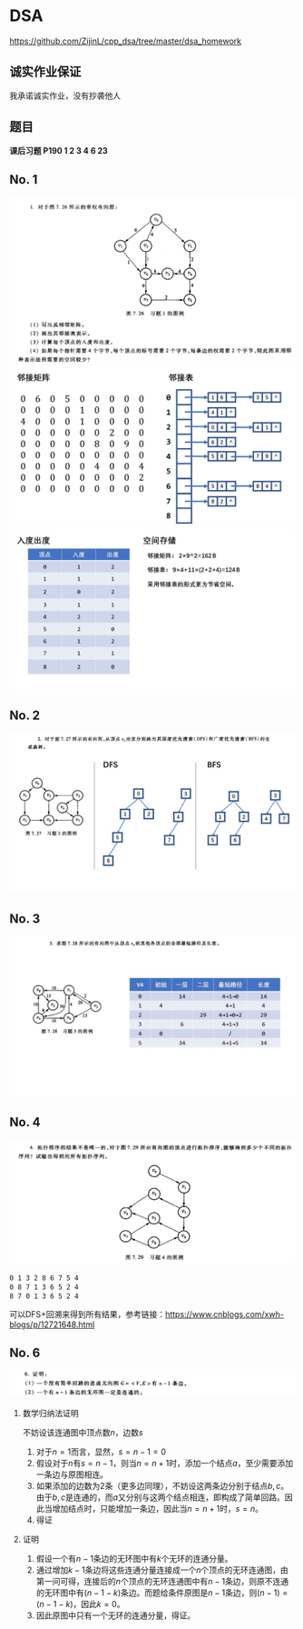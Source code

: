 # DSA

https://github.com/ZijinL/cpp_dsa/tree/master/dsa_homework

## 诚实作业保证

我承诺诚实作业，没有抄袭他人

## 题目

**课后习题 P190 1 2 3 4 6 23** 

## No. 1

![image-20201124133653615](第6次作业非编程题.assets/image-20201124133653615.png)
![dsfd](第6次作业非编程题.assets/dsfd.jpg)
![幻灯片2](第6次作业非编程题.assets/幻灯片2.JPG)



## No. 2

![幻灯片3](第6次作业非编程题.assets/幻灯片3.JPG)

## No. 3

![幻灯片4](第6次作业非编程题.assets/幻灯片4.JPG)

## No. 4

![image-20201124141544659](第6次作业非编程题.assets/image-20201124141544659.png)

```
0 1 3 2 8 6 7 5 4
0 8 7 1 3 6 5 2 4
8 7 0 1 3 6 5 2 4
```

可以DFS+回溯来得到所有结果，参考链接：https://www.cnblogs.com/xwh-blogs/p/12721648.html

## No. 6

![image-20201124141614441](第6次作业非编程题.assets/image-20201124141614441.png)

1. 数学归纳法证明

   不妨设该连通图中顶点数$n$，边数$s$

   1. 对于$n=1$而言，显然，$s=n-1=0$ 
   2. 假设对于$n$有$s=n-1$，则当$n=n+1$时，添加一个结点$a$，至少需要添加一条边与原图相连。
   3. 如果添加的边数为2条（更多边同理），不妨设这两条边分别于结点$b,c$。由于$b,c$是连通的，而$a$又分别与这两个结点相连，即构成了简单回路。因此当增加结点时，只能增加一条边，因此当$n=n+1$时，$s=n$。
   4. 得证

2. 证明

   1. 假设一个有$n-1$条边的无环图中有$k$个无环的连通分量。
   2. 通过增加$k-1$条边将这些连通分量连接成一个$n$个顶点的无环连通图，由第一问可得，连接后的$n$个顶点的无环连通图中有$n-1$条边，则原不连通的无环图中有$(n-1-k)$条边。而题给条件原图是$n-1$条边，则$(n-1)=(n-1-k)$，因此$k=0$。
   3. 因此原图中只有一个无环的连通分量，得证。



